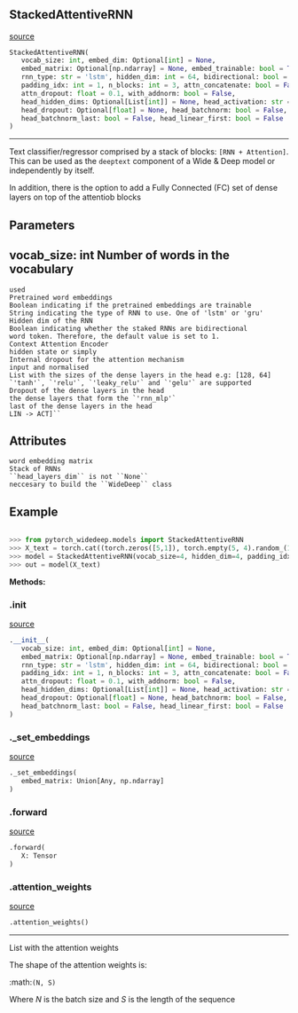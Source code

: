 #


## StackedAttentiveRNN
[source](https://github.com/jrzaurin/pytorch-widedeep/blob/master/pytorch_widedeep/models/text/stacked_attentive_rnn.py/#L12)
```python 
StackedAttentiveRNN(
   vocab_size: int, embed_dim: Optional[int] = None,
   embed_matrix: Optional[np.ndarray] = None, embed_trainable: bool = True,
   rnn_type: str = 'lstm', hidden_dim: int = 64, bidirectional: bool = False,
   padding_idx: int = 1, n_blocks: int = 3, attn_concatenate: bool = False,
   attn_dropout: float = 0.1, with_addnorm: bool = False,
   head_hidden_dims: Optional[List[int]] = None, head_activation: str = 'relu',
   head_dropout: Optional[float] = None, head_batchnorm: bool = False,
   head_batchnorm_last: bool = False, head_linear_first: bool = False
)
```


---
Text classifier/regressor comprised by a stack of blocks:
``[RNN + Attention]``. This can be used as the ``deeptext`` component of a
Wide & Deep model or independently by itself.

In addition, there is the option to add a Fully Connected (FC) set of
dense layers on top of the attentiob blocks

Parameters
----------
vocab_size: int
Number of words in the vocabulary
---
    used
    Pretrained word embeddings
    Boolean indicating if the pretrained embeddings are trainable
    String indicating the type of RNN to use. One of 'lstm' or 'gru'
    Hidden dim of the RNN
    Boolean indicating whether the staked RNNs are bidirectional
    word token. Therefore, the default value is set to 1.
    Context Attention Encoder
    hidden state or simply
    Internal dropout for the attention mechanism
    input and normalised
    List with the sizes of the dense layers in the head e.g: [128, 64]
    `'tanh'`, `'relu'`, `'leaky_relu'` and `'gelu'` are supported
    Dropout of the dense layers in the head
    the dense layers that form the `'rnn_mlp'`
    last of the dense layers in the head
    LIN -> ACT]``

Attributes
----------
    word embedding matrix
    Stack of RNNs
    ``head_layers_dim`` is not ``None``
    neccesary to build the ``WideDeep`` class

Example
--------

```python

>>> from pytorch_widedeep.models import StackedAttentiveRNN
>>> X_text = torch.cat((torch.zeros([5,1]), torch.empty(5, 4).random_(1,4)), axis=1)
>>> model = StackedAttentiveRNN(vocab_size=4, hidden_dim=4, padding_idx=0, embed_dim=4)
>>> out = model(X_text)
```


**Methods:**


### .__init__
[source](https://github.com/jrzaurin/pytorch-widedeep/blob/master/pytorch_widedeep/models/text/stacked_attentive_rnn.py/#L94)
```python
.__init__(
   vocab_size: int, embed_dim: Optional[int] = None,
   embed_matrix: Optional[np.ndarray] = None, embed_trainable: bool = True,
   rnn_type: str = 'lstm', hidden_dim: int = 64, bidirectional: bool = False,
   padding_idx: int = 1, n_blocks: int = 3, attn_concatenate: bool = False,
   attn_dropout: float = 0.1, with_addnorm: bool = False,
   head_hidden_dims: Optional[List[int]] = None, head_activation: str = 'relu',
   head_dropout: Optional[float] = None, head_batchnorm: bool = False,
   head_batchnorm_last: bool = False, head_linear_first: bool = False
)
```


### ._set_embeddings
[source](https://github.com/jrzaurin/pytorch-widedeep/blob/master/pytorch_widedeep/models/text/stacked_attentive_rnn.py/#L251)
```python
._set_embeddings(
   embed_matrix: Union[Any, np.ndarray]
)
```


### .forward
[source](https://github.com/jrzaurin/pytorch-widedeep/blob/master/pytorch_widedeep/models/text/stacked_attentive_rnn.py/#L219)
```python
.forward(
   X: Tensor
)
```


### .attention_weights
[source](https://github.com/jrzaurin/pytorch-widedeep/blob/master/pytorch_widedeep/models/text/stacked_attentive_rnn.py/#L240)
```python
.attention_weights()
```

---
List with the attention weights

The shape of the attention weights is:

:math:`(N, S)`

Where *N* is the batch size and *S* is the length of the sequence
